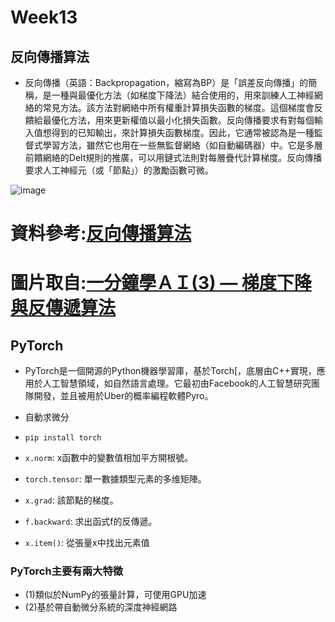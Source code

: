 # Week13
## 反向傳播算法
* 反向傳播（英語：Backpropagation，縮寫為BP）是「誤差反向傳播」的簡稱，是一種與最優化方法（如梯度下降法）結合使用的，用來訓練人工神經網絡的常見方法。該方法對網絡中所有權重計算損失函數的梯度。這個梯度會反饋給最優化方法，用來更新權值以最小化損失函數。反向傳播要求有對每個輸入值想得到的已知輸出，來計算損失函數梯度。因此，它通常被認為是一種監督式學習方法，雖然它也用在一些無監督網絡（如自動編碼器）中。它是多層前饋網絡的Delt規則的推廣，可以用鏈式法則對每層疊代計算梯度。反向傳播要求人工神經元（或「節點」）的激勵函數可微。

![image](https://user-images.githubusercontent.com/62419535/123519919-996ce100-d6e0-11eb-8a1d-542c6f75e590.png)

# 資料參考:[反向傳播算法](https://zh.wikipedia.org/wiki/%E5%8F%8D%E5%90%91%E4%BC%A0%E6%92%AD%E7%AE%97%E6%B3%95)
# 圖片取自:[一分鐘學ＡＩ(3) — 梯度下降與反傳遞算法](https://ccckmit.medium.com/%E4%B8%80%E5%88%86%E9%90%98%E5%AD%B8%EF%BD%81%EF%BD%89-3-%E6%A2%AF%E5%BA%A6%E4%B8%8B%E9%99%8D%E8%88%87%E5%8F%8D%E5%82%B3%E9%81%9E%E7%AE%97%E6%B3%95-90f1ed03ffdd)

## PyTorch
* PyTorch是一個開源的Python機器學習庫，基於Torch[，底層由C++實現，應用於人工智慧領域，如自然語言處理。它最初由Facebook的人工智慧研究團隊開發，並且被用於Uber的概率編程軟體Pyro。

* 自動求微分
* ```pip install torch ```
* ```x.norm```: x函數中的變數值相加平方開根號。
* ```torch.tensor```: 單一數據類型元素的多维矩陣。
* ```x.grad```: 該節點的梯度。
* ```f.backward```: 求出函式f的反傳遞。
* ```x.item()```: 從張量x中找出元素值

### PyTorch主要有兩大特徵
* (1)類似於NumPy的張量計算，可使用GPU加速
* (2)基於帶自動微分系統的深度神經網路
